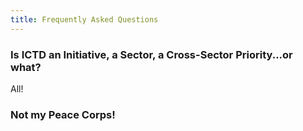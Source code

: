 ```yaml
---
title: Frequently Asked Questions
---
```


### Is ICTD an Initiative, a Sector, a Cross-Sector Priority...or what?

All!


### Not my Peace Corps!


